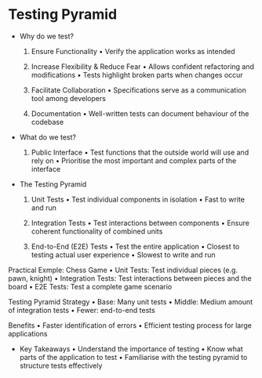# Testing Pyramid

* Why do we test?

    1. Ensure Functionality
        • Verify the application works as intended

    2. Increase Flexibility & Reduce Fear
        • Allows confident refactoring and modifications
        • Tests highlight broken parts when changes occur

    3. Facilitate Collaboration
        • Specifications serve as a communication tool among developers

    4. Documentation
        • Well-written tests can document behaviour of the codebase


* What do we test?

    1. Public Interface
        • Test functions that the outside world will use and rely on
        • Prioritise the most important and complex parts of the interface


* The Testing Pyramid

    1. Unit Tests
        • Test individual components in isolation
        • Fast to write and run

    2. Integration Tests
        • Test interactions between components
        • Ensure coherent functionality of combined units

    3. End-to-End (E2E) Tests
        • Test the entire application
        • Closest to testing actual user experience
        • Slowest to write and run

Practical Exmple: Chess Game
    • Unit Tests: Test individual pieces (e.g. pawn, knight)
    • Integration Tests: Test interactions between pieces and the board
    • E2E Tests: Test a complete game scenario

Testing Pyramid Strategy
    • Base: Many unit tests
    • Middle: Medium amount of integration tests
    • Fewer: end-to-end tests

Benefits
    • Faster identification of errors
    • Efficient testing process for large applications

* Key Takeaways
    • Understand the importance of testing
    • Know what parts of the application to test
    • Familiarise with the testing pyramid to structure tests effectively

